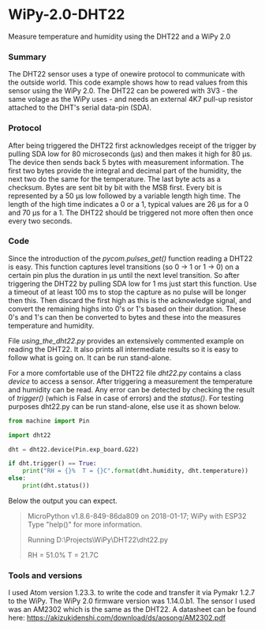 # WiPy-2.0-DHT22
Measure temperature and humidity using the DHT22 and a WiPy 2.0

### Summary
The DHT22 sensor uses a type of onewire protocol to communicate with the outside world. This code example shows how to read values from this sensor using the WiPy 2.0. The DHT22 can be powered with 3V3 - the same volage as the WiPy uses - and needs an external 4K7 pull-up resistor attached to the DHT's serial data-pin (SDA).

### Protocol
After being triggered the DHT22 first acknowledges receipt of the trigger by pulling SDA low for 80 microseconds (μs) and then makes it high for 80 μs. The device then sends back 5 bytes with measurement information. The first two bytes provide the integral and decimal part of the humidity, the next two do the same for the temperature. The last byte acts as a checksum. Bytes are sent bit by bit with the MSB first. Every bit is represented by a 50 μs low followed by a variable length high time. The length of the high time indicates a 0 or a 1, typical values are 26 μs for a 0 and 70 μs for a 1. The DHT22 should be triggered not more often then once every two seconds.

### Code
Since the introduction of the *pycom.pulses_get()* function reading a DHT22 is easy. This function captures level transitions (so 0 -> 1 or 1 -> 0) on a certain pin plus the duration in μs until the next level transition. So after triggering the DHT22 by pulling SDA low for 1 ms just start this function. Use a timeout of at least 100 ms to stop the capture as no pulse will be longer then this. Then discard the first high as this is the acknowledge signal, and convert the remaining highs into 0's or 1's based on their duration. These 0's and 1's can then be converted to bytes and these into the measures temperature and humidity.

File *using_the_dht22.py* provides an extensively commented example on reading the DHT22. It also prints all intermediate results so it is easy to follow what is going on. It can be run stand-alone.

For a more comfortable use of the DHT22 file *dht22.py* contains a class *device* to access a sensor. After triggering a measurement the temperature and humidity can be read. Any error can be detected by checking the result of *trigger()* (which is False in case of errors) and the *status()*. For testing purposes dht22.py can be run stand-alone, else use it as shown below.
```python
from machine import Pin

import dht22

dht = dht22.device(Pin.exp_board.G22)

if dht.trigger() == True:
    print("RH = {}%  T = {}C".format(dht.humidity, dht.temperature))
else:
    print(dht.status())
```
Below the output you can expect.

> MicroPython v1.8.6-849-86da809 on 2018-01-17; WiPy with ESP32
> Type "help()" for more information.
>
> Running D:\Projects\WiPy\DHT22\dht22.py
>
> RH = 51.0%  T = 21.7C

### Tools and versions
I used Atom version 1.23.3. to write the code and transfer it via Pymakr 1.2.7 to the WiPy. The WiPy 2.0 firmware version was 1.14.0.b1. The sensor I used was an AM2302 which is the same as the DHT22. A datasheet can be found here: https://akizukidenshi.com/download/ds/aosong/AM2302.pdf
